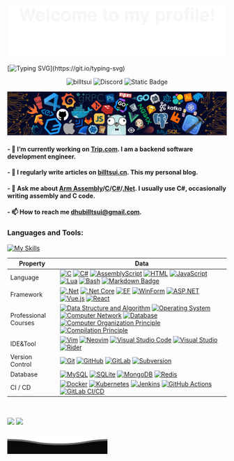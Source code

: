 ![](assets/Bottom_up.svg)



<!--my-ticker-->    
[![Typing SVG](https://readme-typing-svg.herokuapp.com?color=%2336BCF7&center=true&vCenter=true&width=800&size=30&lines=Hi+there+👋,+I+am+Bill+Tsui.;+Welcome+to+My+Profile!;Over+10+years+of+programming+experience;)](https://git.io/typing-svg)
    

<p align="center"> <img src="https://komarev.com/ghpvc/?username=billtsui&label=Visitors&color=0e75b6&style=flat" alt="billtsui" /> <img alt="Discord" src="https://img.shields.io/discord/143867839282020352?link=https%3A%2F%2Fdiscord.com%2Fusers%2Fbi4aas" alt="Discord" />
<img alt="Static Badge" src="https://img.shields.io/badge/status-updating-FF1493">
</p>

<!--header picture-->
![](assets/header_.png)


#### - 🔭 I’m currently working on **[Trip.com](https://www.trip.com)**. I am a backend software development engineer.

#### - 📝 I regularly write articles on **[billtsui.cn](https://www.billtsui.cn)**. This my personal blog.

#### - 💬 Ask me about **[Arm Assembly](https://developer.arm.com/documentation/den0042/0100/Introduction-to-Assembly-Language)/[C](https://en.wikipedia.org/wiki/The_C_Programming_Language)/[C#](https://dotnet.microsoft.com/en-us/languages/csharp)/[.Net](https://dotnet.microsoft.com/en-us/)**. I usually use C#, occasionally writing assembly and C code.

#### - 📫 How to reach me **dhubilltsui@gmail.com**.


### Languages and Tools:
[![My Skills](https://skillicons.dev/icons?i=c,cs,dotnet,mysql,redis,mongodb,sqlite,git,github,gitlab,nginx,cmake,rabbitmq,linux,apple,windows,bash,vim,neovim,vscode,visualstudio,clion,rider&theme=light&perline=7)](https://github.com/billtsui)

|Property|Data|
|--------|----|
|Language|[![C](https://img.shields.io/badge/C-00599C?logo=c&logoColor=white)](#) [![C#](https://custom-icon-badges.demolab.com/badge/C%23-%23512BD4.svg?logo=cshrp&logoColor=white)](#) [![AssemblyScript](https://img.shields.io/badge/Assembly-007AAC?logo=assemblyscript&logoColor=fff)](#) [![HTML](https://img.shields.io/badge/HTML-%23E34F26.svg?logo=html5&logoColor=white)](#) [![JavaScript](https://img.shields.io/badge/JavaScript-F24?logo=javascript&logoColor=000)](#) [![Lua](https://img.shields.io/badge/Lua-%232C2D72.svg?logo=lua&logoColor=white)](#) [![Bash](https://img.shields.io/badge/Bash-4EAA25?logo=gnubash&logoColor=fff)](#) [![Markdown Badge](https://img.shields.io/badge/-Markdown-2088FF?style=flat&logo=Markdown&logoColor=white)](https://github.com/BEPb/BEPb) |
|Framework| [![.Net](https://img.shields.io/badge/.NET-512BD4?logo=dotnet&logoColor=fff)](#) [![.Net Core](https://img.shields.io/badge/.NET_Core-512BD4?logo=dotnet&logoColor=fff)](#) [![EF](https://img.shields.io/badge/Entity_Framework-512BD4?logo=.Net&logoColor=fff)](#) [![WinForm](https://img.shields.io/badge/WinForm-512BD4?logo=.Net&logoColor=fff)](#) [![ASP.NET](https://img.shields.io/badge/ASP.NET-512BD4?logo=.Net&logoColor=fff)](#) [![Vue.js](https://img.shields.io/badge/Vue.js-4FC08D?logo=vuedotjs&logoColor=fff)](#) [![React](https://img.shields.io/badge/React-%2320232a.svg?logo=react&logoColor=%2361DAFB)](#)|
|Professional Courses| [![Data Structure and Algorithm](https://img.shields.io/badge/Data_Structure_and_Algorithm-1A0F99)](#) [![Operating System](https://img.shields.io/badge/Operating_System-4C8CBF)](#) [![Computer Network](https://img.shields.io/badge/Computer_Network-E34F55)](#) [![Database](https://img.shields.io/badge/Database-004400)](#) [![Computer Organization Principle](https://img.shields.io/badge/Computer_Organization_Principle-113355)](#)  [![Compilation Principle](https://img.shields.io/badge/Compilation_Principle-D3F)](#)|
|IDE&Tool|[![Vim](https://img.shields.io/badge/Vim-%232F80ED.svg?logo=vim&logoColor=white)](#) [![Neovim](https://img.shields.io/badge/Neovim-57A143?logo=neovim&logoColor=fff)](#) [![Visual Studio Code](https://custom-icon-badges.demolab.com/badge/Visual%20Studio%20Code-0078d7.svg?logo=vsc&logoColor=white)](#) [![Visual Studio](https://custom-icon-badges.demolab.com/badge/Visual%20Studio-5C2D91.svg?&logo=visualstudio&logoColor=white)](#) [![Rider](https://img.shields.io/badge/Rider-000?logo=rider&logoColor=fff)](#) |
|Version Control| [![Git](https://img.shields.io/badge/Git-F05032?logo=git&logoColor=fff)](#) [![GitHub](https://img.shields.io/badge/GitHub-666666?logo=github&logoColor=white)](#) [![GitLab](https://img.shields.io/badge/GitLab-FCA121?logo=gitlab&logoColor=white)](#) [![Subversion](https://img.shields.io/badge/Subversion-809CC9?logo=subversion&logoColor=fff)](#)|
|Database| [![MySQL](https://img.shields.io/badge/MySQL-4479A1?logo=mysql&logoColor=fff)](#) [![SQLite](https://img.shields.io/badge/SQLite-003B57?logo=sqlite&logoColor=fff)](#) [![MongoDB](https://img.shields.io/badge/MongoDB-47A248?logo=mongodb&logoColor=fff)](#) [![Redis](https://img.shields.io/badge/Redis-DC382D?logo=redis&logoColor=fff)](#)|
|CI / CD| [![Docker](https://img.shields.io/badge/Docker-2496ED?logo=docker&logoColor=fff)](#) [![Kubernetes](https://img.shields.io/badge/Kubernetes-323CE5?logo=kubernetes&logoColor=fff)](#) [![Jenkins](https://img.shields.io/badge/Jenkins-D24939?logo=jenkins&logoColor=fff)](#) [![GitHub Actions](https://img.shields.io/badge/GitHub_Actions-208899?logo=githubactions&logoColor=fff)](#) [![GitLab CI/CD](https://img.shields.io/badge/GitLab_CI/CD-FCA121?logo=gitlab&logoColor=fff)](#)|


<br/>
<br/>

<div>
    <img src="https://github-readme-stats.vercel.app/api/top-langs/?username=billtsui&langs_count=8"/>
    <img src="https://github-readme-stats.vercel.app/api?username=billtsui&show_icons=true"/>
</div>

![](assets/Bottom_down.svg)